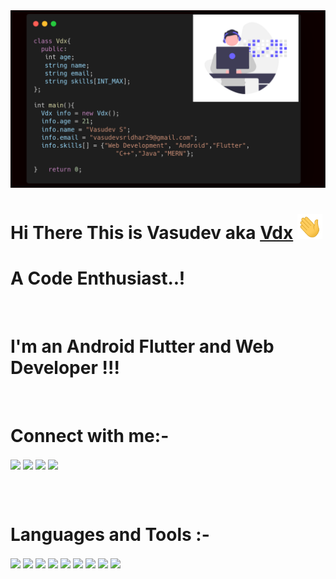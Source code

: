 
<img src="./assets/vdx.png">

# Hi There This is Vasudev aka [Vdx][website] <img src="./assets/Hi.gif" width="40" height="40">

# A Code Enthusiast..! 

<br/>

# I'm an Android Flutter and Web Developer !!!

<br/>

# Connect with me:-

[<img align="center" width = "60px" src="https://img.icons8.com/external-kiranshastry-gradient-kiranshastry/64/000000/external-website-advertising-kiranshastry-gradient-kiranshastry.png"/>][website]
[<img align="center" width = "60px" src="https://img.icons8.com/color/64/000000/github-2.png"/>][github]
[<img align="center" width = "60px" src="https://img.icons8.com/color/48/000000/linkedin.png"/>][linkedin]
[<img align="center" width = "60px" src="https://img.icons8.com/color/48/000000/instagram-new--v2.png"/>][instagram]

<br/>

<br/>

# Languages and Tools :-
<img align="center" width = "50px" src="https://img.icons8.com/color/48/000000/html-5--v1.png"/>
<img align="center" width = "50px" src="https://img.icons8.com/color/48/000000/css3.png"/>
<img align="center" width = "50px" src="https://img.icons8.com/color/48/000000/javascript--v2.png"/>
<img align="center" width = "50px" src="https://img.icons8.com/fluency/48/000000/android-os.png"/>
<img align="center" width = "50px" src="https://img.icons8.com/color/48/000000/flutter.png"/>
<img align="center" width = "50px" src="https://img.icons8.com/color/48/000000/sass.png"/>
<img align="center" width = "50px" src="https://img.icons8.com/color/48/000000/mongodb.png"/>
<img align="center" width = "50px" src="https://img.icons8.com/color/48/000000/nodejs.png"/>
<img align="center" width = "50px" src="https://img.icons8.com/plasticine/100/000000/react.png"/>





[website]: https://vasudevsridhar.netlify.app
[github]: https://github.com/Vasudev-2308
[instagram]: https://www.instagram.com/___vdx___.dart/
[linkedin]: https://www.linkedin.com/in/vasudeva-s-4714341a2/
